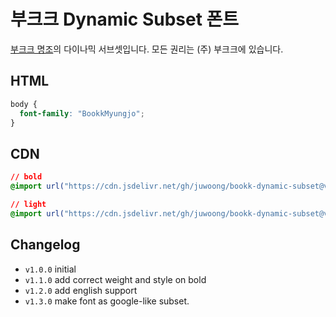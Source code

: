 # 부크크 Dynamic Subset 폰트

[부크크 명조](https://bookk.co.kr/font)의 다이나믹 서브셋입니다.
모든 권리는 (주) 부크크에 있습니다.

## HTML

```css
body {
  font-family: "BookkMyungjo";
}
```

## CDN

```css
// bold
@import url("https://cdn.jsdelivr.net/gh/juwoong/bookk-dynamic-subset@v1.3.0/BookkMyungjo_Bold.css");

// light
@import url("https://cdn.jsdelivr.net/gh/juwoong/bookk-dynamic-subset@v1.3.0/BookkMyungjo_Light.css");
```

## Changelog

- `v1.0.0` initial
- `v1.1.0` add correct weight and style on bold
- `v1.2.0` add english support
- `v1.3.0` make font as google-like subset.
